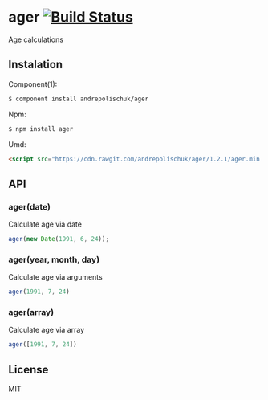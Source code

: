 # ager [![Build Status](https://travis-ci.org/andrepolischuk/ager.svg?branch=master)](https://travis-ci.org/andrepolischuk/ager)

  Age calculations

## Instalation

  Component(1):

```sh
$ component install andrepolischuk/ager
```

  Npm:

```sh
$ npm install ager
```

  Umd:

```html
<script src="https://cdn.rawgit.com/andrepolischuk/ager/1.2.1/ager.min.js"></script>
```

## API

### ager(date)

  Calculate age via date

```js
ager(new Date(1991, 6, 24));
```

### ager(year, month, day)

  Calculate age via arguments

```js
ager(1991, 7, 24)
```

### ager(array)

  Calculate age via array

```js
ager([1991, 7, 24])
```

## License

  MIT
